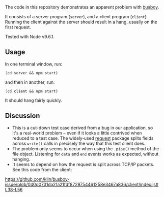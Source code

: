 The code in this repository demonstrates an apparent problem with [busboy](https://github.com/mscdex/busboy).

It consists of a server program (`server`), and a client program (`client`). Running the client against the server should result in a hang, usually on the first request.

Tested with Node v9.6.1.

## Usage

In one terminal window, run:
```
(cd server && npm start)
```

and then in another, run:
```
(cd client && npm start)
```

It should hang fairly quickly.

## Discussion

* This is a cut-down test case derived from a bug in our application, so it's a real-world problem – even if it looks a little contrived when reduced to a test case. The widely-used [request](https://www.npmjs.com/package/request) package splits fields across `write()` calls in precisely the way that this test client does.
* The problem only seems to occur when using the `.pipe()` method of the file object. Listening for `data` and `end` events works as expected, without hanging.
* It seems to depend on how the request is split across TCP/IP packets. See this code from the client:

https://github.com/kiln/busboy-issue/blob/040d0731da21a21fdf8729754461258e3467a836/client/index.js#L38-L56
